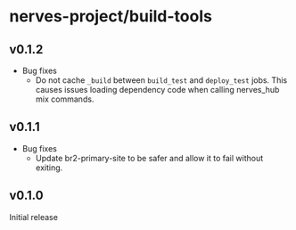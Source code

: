 # nerves-project/build-tools

## v0.1.2

* Bug fixes
  * Do not cache `_build` between `build_test` and `deploy_test` jobs. This
    causes issues loading dependency code when calling nerves_hub mix commands.

## v0.1.1

* Bug fixes
  * Update br2-primary-site to be safer and allow it to fail without exiting.

## v0.1.0

Initial release
